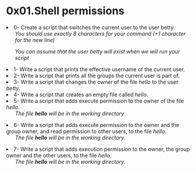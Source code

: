 # 0x01.Shell permissions
<li>0- Create a script that switches the current user to the user betty.<br>
<ul><i>You should use exactly 8 characters for your command (+1 character for the new line)</i></ul>
<ul><i>You can assume that the user betty will exist when we will run your script</i></ul>
</li>
<li>1- Write a script that prints the effective username of the current user.</li>
<li>2- Write a script that prints all the groups the current user is part of.</li>
<li>3- Write a script that changes the owner of the file <i>hello</i> to the user <i>betty</i>.</li>
<li>4- Write a script that creates an empty file called <i>hello</i>.</li>
<li>5- Write a script that adds execute permission to the owner of the file <i>hello</i>.<br>
<ul><i>The file <b>hello</b> will be in the working directory</i></ul>
</li>
<li>6- Write a script that adds execute permission to the owner and the group owner, and read permission to other users, to the file <i>hello</i>.<br>
<ul><i>The file <b>hello</b> will be in the working directory.</i></ul>
</li>
<li>7- Write a script that adds execution permission to the owner, the group owner and the other users, to the file <i>hello</i>.<br>
<ul><i>The file <b>hello</b> will be in the working directory.</i></ul>
</li>
